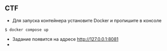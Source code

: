 ## CTF 
- Для запуска контейнера установите Docker и пропишите в консоле
```
$ docker compose up
```
- Задание появится на адресе http://127.0.0.1:8081
- 
